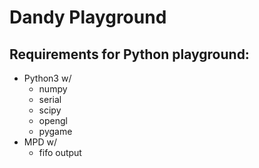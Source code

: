 # Dandy Playground


## Requirements for Python playground:
* Python3 w/ 
  * numpy
  * serial
  * scipy
  * opengl
  * pygame
* MPD w/
  * fifo output
